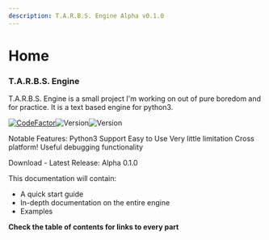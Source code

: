 ```yaml
---
description: T.A.R.B.S. Engine Alpha v0.1.0
---
```


# Home

### T.A.R.B.S. Engine

T.A.R.B.S. Engine is a small project I'm working on out of pure boredom and for practice. It is a text based engine for python3.

[![CodeFactor](https://www.codefactor.io/repository/github/tman540/t.a.r.b.s.-engine/badge)](https://www.codefactor.io/repository/github/tman540/t.a.r.b.s.-engine)![Version](https://img.shields.io/badge/Made%20with-Python-blue.svg)![Version](https://img.shields.io/badge/Version-Alpha%200.1.0-a620df.svg)

Notable Features: Python3 Support Easy to Use Very little limitation Cross platform! Useful debugging functionality

Download - Latest Release: Alpha 0.1.0

This documentation will contain: 

* A quick start guide 
* In-depth documentation on the entire engine 
* Examples

**Check the table of contents for links to every part**

